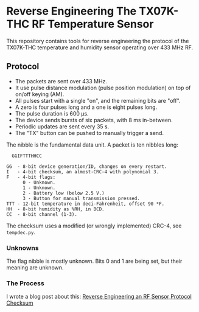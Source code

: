 # Reverse Engineering The TX07K-THC RF Temperature Sensor

This repository contains tools for reverse engineering the protocol of the TX07K-THC temperature and humidity sensor operating over 433 MHz RF.

## Protocol

* The packets are sent over 433 MHz.
* It use pulse distance modulation (pulse position modulation) on top of on/off keying (AM).
* All pulses start with a single "on", and the remaining bits are "off".
* A zero is four pulses long and a one is eight pulses long.
* The pulse duration is 600 µs.
* The device sends bursts of six packets, with 8 ms in-between.
* Periodic updates are sent every 35 s.
* The "TX" button can be pushed to manually trigger a send.

The nibble is the fundamental data unit.
A packet is ten nibbles long:

```
  GGIFTTTHHCC

GG  - 8-bit device generation/ID, changes on every restart.
I   - 4-bit checksum, an almost-CRC-4 with polynomial 3.
F   - 4-bit flags:
      0 - Unknown.
      1 - Unknown.
      2 - Battery low (below 2.5 V.)
      3 - Button for manual transmission pressed.
TTT - 12-bit temperature in deci-Fahrenheit, offset 90 *F.
HH  - 8-bit humidity as %RH, in BCD.
CC  - 8-bit channel (1-3).
```

The checksum uses a modified (or wrongly implemented) CRC-4, see `tempdec.py`.

### Unknowns

The flag nibble is mostly unknown.
Bits 0 and 1 are being set, but their meaning are unknown.

### The Process

I wrote a blog post about this: [Reverse Engineering an RF Sensor Protocol Checksum](https://tommie.github.io/a/2023/10/reverse-engineering-checksum)
